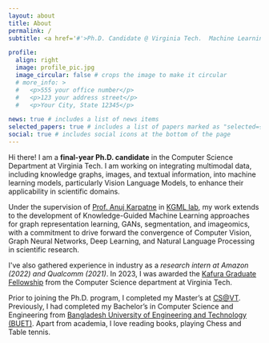 ```yaml
---
layout: about
title: About
permalink: /
subtitle: <a href='#'>Ph.D. Candidate @ Virginia Tech.  Machine Learning Researcher.</a>

profile:
  align: right
  image: profile_pic.jpg
  image_circular: false # crops the image to make it circular
  # more_info: >
  #   <p>555 your office number</p>
  #   <p>123 your address street</p>
  #   <p>Your City, State 12345</p>      

news: true # includes a list of news items
selected_papers: true # includes a list of papers marked as "selected={true}"
social: true # includes social icons at the bottom of the page
---
```


Hi there! I am a **final-year Ph.D. candidate** in the Computer Science Department at Virginia Tech. I am working on integrating multimodal data, including knowledge graphs, images, and textual information, into machine learning models, particularly Vision Language Models, to enhance their applicability in scientific domains.

Under the supervision of [Prof. Anuj Karpatne](https://people.cs.vt.edu/karpatne/) in [KGML lab](https://kgml-lab.github.io/), my work extends to the development of Knowledge-Guided Machine Learning approaches for graph representation learning, GANs, segmentation, and imageomics, with a commitment to drive forward the convergence of Computer Vision, Graph Neural Networks, Deep Learning, and Natural Language Processing in scientific research.

I've also gathered experience in industry as a *research intern at Amazon (2022) and Qualcomm (2021)*. In 2023, I was awarded the [Kafura Graduate Fellowship](https://cs.vt.edu/Graduate/Funding/fellowships.html) from the Computer Science department at Virginia Tech.

Prior to joining the Ph.D. program, I completed my Master’s at [CS@VT](https://cs.vt.edu/). Previously, I had completed my Bachelor’s in Computer Science and Engineering from [Bangladesh University of Engineering and Technology (BUET)](https://www.buet.ac.bd/web/#/). Apart from academia, I love reading books, playing Chess and Table tennis.
